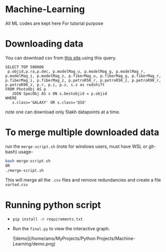 # Machine-Learning
All ML codes are kept here
For tutorial purpose

# Downloading data

You can download csv from [this site](https://skyserver.sdss.org/dr12/en/tools/search/sql.aspx).using this query.

```
SELECT TOP 500000
 p.objid,p.ra,p.dec, p.modelMag_u, p.modelMag_g, p.modelMag_r, p.modelMag_i, p.modelMag_z, p.fiberMag_u, p.fiberMag_g, p.fiberMag_r, p.fiberMag_i, p.fiberMag_z, p.petroR50_r, p.petroR50_z, p.petroR90_r, p.petroR90_z, p.r, p.i, p.z, s.z as redshift 
FROM PhotoObj AS p
   JOIN SpecObj AS s ON s.bestobjid = p.objid
WHERE
   s.class='GALAXY' OR s.class='QSO'
```

*note* one can download only 5lakh datapoints at a time.

# To merge multiple downloaded data

run the `merge-script.sh` (note for windows users, must have WSL or git-bash) usage-

```bash
bash merge-script.sh
OR
./merge-script.sh
```

This will merge all the `.csv` files and remove redundancies and create a file `sorted.csv`

# Running python script

- `pip install -r requirements.txt` 

- Run the `final.py` to view the interactive graph.

    ![demo](/home/ams/MyProjects/Python Projects/Machine-Learning/demo.png)

